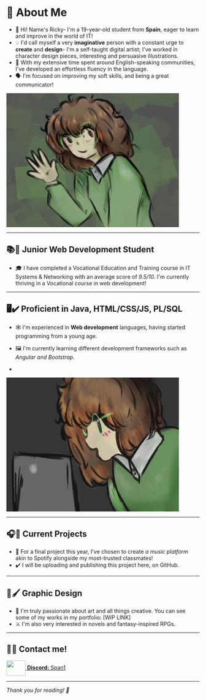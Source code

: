 # 🌟 About Me

- 👋 Hi! Name's Ricky- I'm a 19-year-old student from **Spain**, eager to learn and improve in the world of IT!
- 💡 I'd call myself a very **imaginative** person with a constant urge to **create** and **design**- I'm a self-taught digital artist; I've worked in character design pieces, interesting and persuasive illustrations.
- 🏴 With my extensive time spent around English-speaking communities, I've developed an effortless fluency in the language.
- 🗣️ I'm focused on improving my soft skills, and being a great communicator!

<a href="url"><img src="https://github.com/Ricmoncar/ricmoncar/raw/main/gawegewa.png" align="center" height="350" width="450" ></a>


---

## 📚🎒 Junior Web Development Student

- 🎓 I have completed a Vocational Education and Training course in IT Systems & Networking with an average score of _9.5/10_. I'm currently thriving in a Vocational course in web development!

---

## 🖥️✔️ Proficient in Java, HTML/CSS/JS, PL/SQL

- 🕸️ I'm experienced in **Web development** languages, having started programming from a young age.
- 🖼️ I'm currently learning different development frameworks such as _Angular and Bootstrap_.

- 
<a href="url"><img src="https://github.com/Ricmoncar/ricmoncar/raw/main/fewfwe.png" align="center" height="350" width="450" ></a>

---

## 🎧🎼 Current Projects

- 🎵 For a final project this year, I've chosen to create _a music platform_ akin to Spotify alongside my most-trusted classmates!
- ✔️ I will be uploading and publishing this project here, on GitHub.

---

## 🎨🖌️ Graphic Design

- 🌻 I'm truly passionate about art and all things creative. You can see some of my works in my portfolio: [WIP LINK]
- ⚔️ I'm also very interested in novels and fantasy-inspired RPGs.

---

## 👥🔆 Contact me!

<a href="url">
  <img src="https://static-00.iconduck.com/assets.00/discord-icon-2048x2048-nnt62s2u.png" height="40" width="50" style="vertical-align:middle;" />
  <b>Discord:</b> Span1
</a> 

---

_Thank you for reading! 💚_
